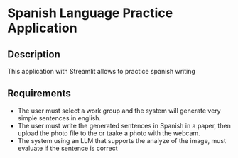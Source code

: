 # Spanish Language Practice Application

## Description
This application with Streamlit allows to practice spanish writing

## Requirements
 - The user must select a work group and the system will generate very simple sentences in english. 
 - The user must write the generated sentences in Spanish in a paper, then upload the photo file to the  or taake a photo with the webcam.
 - The system using an LLM that supports the analyze of the image, must evaluate if the sentence is correct
